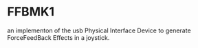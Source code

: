 # FFBMK1
an implementon of the usb Physical Interface Device to generate ForceFeedBack Effects in a joystick.